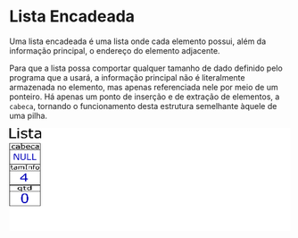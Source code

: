 # Lista Encadeada

Uma lista encadeada é uma lista onde cada elemento possui, além da informação principal, o endereço do elemento adjacente.

Para que a lista possa comportar qualquer tamanho de dado definido pelo programa que a usará, a informação principal não é literalmente armazenada no elemento, mas apenas referenciada nele por meio de um ponteiro. Há apenas um ponto de inserção e de extração de elementos, a ```cabeca```, tornando o funcionamento desta estrutura semelhante àquele de uma pilha.

![image](lista.gif)
